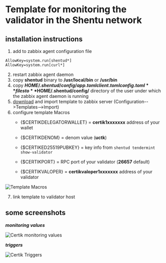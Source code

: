# Template for monitoring the validator in the Shentu network


## installation instructions

1. add to zabbix agent configuration file
```
AllowKey=system.run[shentud*]
AllowKey=system.run[curl*]
```
2. restart zabbix agent daemon
3. copy **shentud** binary to **/usr/local/bin** or **/usr/bin**
4. copy **$HOME/.shentud/config/app.toml client.toml config.toml** files to **$HOME/.shentud/config/** directory of the user under which the zabbix agent daemon is running
5. [download](https://raw.githubusercontent.com/Yurbason/Zabbix-Templates/main/Certik/Certik.xml) and import template to zabbix server (Configuration-->Templates-->Import)
6. configure template Macros
   - {$CERTIKDELEGATORWALLET}  = **certik1xxxxxxx** address of your wallet
   - {$CERTIKDENOM}            = denom value (**uctk**)
   - {$CERTIKED25519PUBKEY}    = key info from `shentud tendermint show-validator`
   - {$CERTIKPORT}             = RPC port of your validator (**26657** default)

   - {$CERTIKVALOPER}          = **certikvaloper1xxxxxxx** address of your validator

![Template Macros](https://user-images.githubusercontent.com/52459938/229214680-73b143cc-5d8e-4602-85a3-52dafd91be62.png)

7. link template to validator host

## some screenshots
***monitoring values***

![Certik monitoring values](https://user-images.githubusercontent.com/52459938/229214993-1dfea5a9-26f4-4032-a472-192ff11018fd.png)


***triggers***

![Certik Triggers](https://user-images.githubusercontent.com/52459938/229214802-0e2c0433-1fc3-41f9-856f-8c730ea11b21.png)
